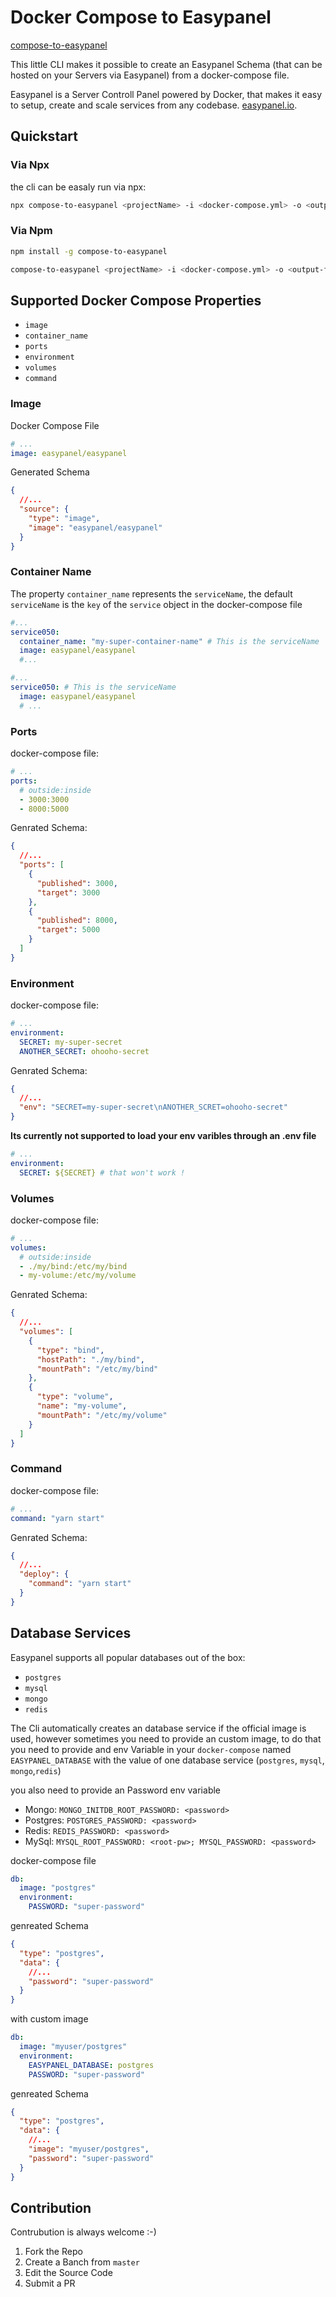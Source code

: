 # Docker Compose to Easypanel

[compose-to-easypanel](https://npmjs.com/package/compose-to-easypanel)

This little CLI makes it possible to create an Easypanel Schema (that can be hosted on your Servers via Easypanel) from a docker-compose file.

Easypanel is a Server Controll Panel powered by Docker, that makes it easy to setup, create and scale services from any codebase. [easypanel.io](https://easypanel.io).

## Quickstart

### Via Npx

the cli can be easaly run via npx:

```sh
npx compose-to-easypanel <projectName> -i <docker-compose.yml> -o <output-file.json>
```

### Via Npm

```sh
npm install -g compose-to-easypanel
```

```sh
compose-to-easypanel <projectName> -i <docker-compose.yml> -o <output-file.json>
```

## Supported Docker Compose Properties

- `image`
- `container_name`
- `ports`
- `environment`
- `volumes`
- `command`

### Image

Docker Compose File

```yml
# ...
image: easypanel/easypanel
```

Generated Schema

```json
{
  //...
  "source": {
    "type": "image",
    "image": "easypanel/easypanel"
  }
}
```

### Container Name

The property `container_name` represents the `serviceName`, the default `serviceName` is the `key` of the `service` object in the docker-compose file

```yml
#...
service050:
  container_name: "my-super-container-name" # This is the serviceName
  image: easypanel/easypanel
  #...
```

```yml
#...
service050: # This is the serviceName
  image: easypanel/easypanel
  # ...
```

### Ports

docker-compose file:

```yml
# ...
ports:
  # outside:inside
  - 3000:3000
  - 8000:5000
```

Genrated Schema:

```json
{
  //...
  "ports": [
    {
      "published": 3000,
      "target": 3000
    },
    {
      "published": 8000,
      "target": 5000
    }
  ]
}
```

### Environment

docker-compose file:

```yml
# ...
environment:
  SECRET: my-super-secret
  ANOTHER_SECRET: ohooho-secret
```

Genrated Schema:

```json
{
  //...
  "env": "SECRET=my-super-secret\nANOTHER_SCRET=ohooho-secret"
}
```

**Its currently not supported to load your env varibles through an .env file**

```yml
# ...
environment:
  SECRET: ${SECRET} # that won't work !
```

### Volumes

docker-compose file:

```yml
# ...
volumes:
  # outside:inside
  - ./my/bind:/etc/my/bind
  - my-volume:/etc/my/volume
```

Genrated Schema:

```json
{
  //...
  "volumes": [
    {
      "type": "bind",
      "hostPath": "./my/bind",
      "mountPath": "/etc/my/bind"
    },
    {
      "type": "volume",
      "name": "my-volume",
      "mountPath": "/etc/my/volume"
    }
  ]
}
```

### Command

docker-compose file:

```yml
# ...
command: "yarn start"
```

Genrated Schema:

```json
{
  //...
  "deploy": {
    "command": "yarn start"
  }
}
```

## Database Services

Easypanel supports all popular databases out of the box:

- `postgres`
- `mysql`
- `mongo`
- `redis`

The Cli automatically creates an database service if the official image is used, however sometimes you need to provide an custom image, to do that you need to provide and env Variable in your `docker-compose` named `EASYPANEL_DATABASE` with the value of one database service (`postgres`, `mysql`, `mongo`,`redis`)

you also need to provide an Password env variable

- Mongo: `MONGO_INITDB_ROOT_PASSWORD: <password>`
- Postgres: `POSTGRES_PASSWORD: <password>`
- Redis: `REDIS_PASSWORD: <password>`
- MySql: `MYSQL_ROOT_PASSWORD: <root-pw>; MYSQL_PASSWORD: <password>`

docker-compose file

```yml
db:
  image: "postgres"
  environment:
    PASSWORD: "super-password"
```

genreated Schema

```json
{
  "type": "postgres",
  "data": {
    //...
    "password": "super-password"
  }
}
```

with custom image

```yml
db:
  image: "myuser/postgres"
  environment:
    EASYPANEL_DATABASE: postgres
    PASSWORD: "super-password"
```

genreated Schema

```json
{
  "type": "postgres",
  "data": {
    //...
    "image": "myuser/postgres",
    "password": "super-password"
  }
}
```

## Contribution

Contrubution is always welcome :-)

1. Fork the Repo
2. Create a Banch from `master`
3. Edit the Source Code
4. Submit a PR
